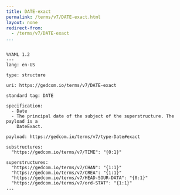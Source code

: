 ```yaml
---
title: DATE-exact
permalink: /terms/v7/DATE-exact.html
layout: none
redirect-from:
  - /terms/v7/DATE-exact
...
```


```

%YAML 1.2
---
lang: en-US

type: structure

uri: https://gedcom.io/terms/v7/DATE-exact

standard tag: DATE

specification:
  - Date
  - The principal date of the subject of the superstructure. The payload is a
    DateExact.

payload: https://gedcom.io/terms/v7/type-Date#exact

substructures:
  "https://gedcom.io/terms/v7/TIME": "{0:1}"

superstructures:
  "https://gedcom.io/terms/v7/CHAN": "{1:1}"
  "https://gedcom.io/terms/v7/CREA": "{1:1}"
  "https://gedcom.io/terms/v7/HEAD-SOUR-DATA": "{0:1}"
  "https://gedcom.io/terms/v7/ord-STAT": "{1:1}"
...

```
